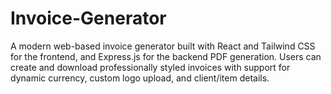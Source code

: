 # Invoice-Generator

A modern web-based invoice generator built with React and Tailwind CSS for the frontend, and Express.js for the backend PDF generation. Users can create and download professionally styled invoices with support for dynamic currency, custom logo upload, and client/item details.
